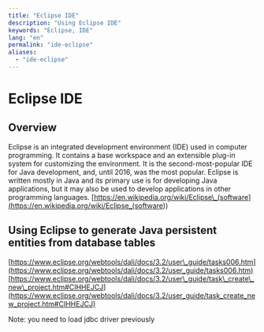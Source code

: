 ```yaml
---
title: "Eclipse IDE"
description: "Using Eclipse IDE"
keywords: "Eclipse, IDE"
lang: "en"
permalink: "ide-eclipse"
aliases:
  - "ide-eclipse"
---
```


# Eclipse IDE

## Overview

Eclipse is an integrated development environment (IDE) used in computer programming. It contains a base workspace and an extensible plug-in system for customizing the environment. It is the second-most-popular IDE for Java development, and, until 2016, was the most popular. Eclipse is written mostly in Java and its primary use is for developing Java applications, but it may also be used to develop applications in other programming languages. [https://en.wikipedia.org/wiki/Eclipse\_(software](<https://en.wikipedia.org/wiki/Eclipse_(software>))

## Using Eclipse to generate Java persistent entities from database tables

[https://www.eclipse.org/webtools/dali/docs/3.2/user\_guide/tasks006.htm](https://www.eclipse.org/webtools/dali/docs/3.2/user_guide/tasks006.htm) [https://www.eclipse.org/webtools/dali/docs/3.2/user\_guide/task\_create\_new\_project.htm#CIHHEJCJ](https://www.eclipse.org/webtools/dali/docs/3.2/user_guide/task_create_new_project.htm#CIHHEJCJ)

Note: you need to load jdbc driver previously
